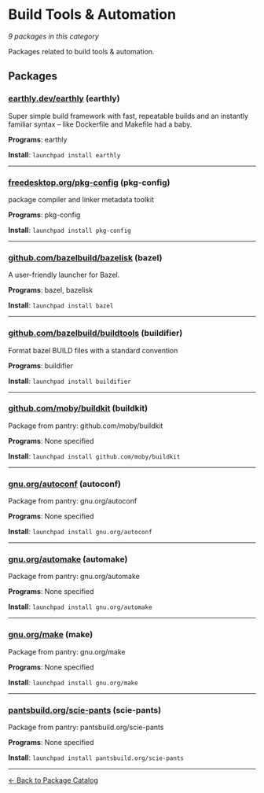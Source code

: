 # Build Tools & Automation

*9 packages in this category*

Packages related to build tools & automation.

## Packages

### [earthly.dev/earthly](../packages/earthly.dev/earthly/index.md) (earthly)

Super simple build framework with fast, repeatable builds and an instantly familiar syntax – like Dockerfile and Makefile had a baby.

**Programs**: earthly

**Install**: `launchpad install earthly`

---

### [freedesktop.org/pkg-config](../packages/freedesktop.org/pkg-config/index.md) (pkg-config)

package compiler and linker metadata toolkit

**Programs**: pkg-config

**Install**: `launchpad install pkg-config`

---

### [github.com/bazelbuild/bazelisk](../packages/github.com/bazelbuild/bazelisk.md) (bazel)

A user-friendly launcher for Bazel.

**Programs**: bazel, bazelisk

**Install**: `launchpad install bazel`

---

### [github.com/bazelbuild/buildtools](../packages/github.com/bazelbuild/buildtools.md) (buildifier)

Format bazel BUILD files with a standard convention

**Programs**: buildifier

**Install**: `launchpad install buildifier`

---

### [github.com/moby/buildkit](../packages/github.com/moby/buildkit.md) (buildkit)

Package from pantry: github.com/moby/buildkit

**Programs**: None specified

**Install**: `launchpad install github.com/moby/buildkit`

---

### [gnu.org/autoconf](../packages/gnu.org/autoconf/index.md) (autoconf)

Package from pantry: gnu.org/autoconf

**Programs**: None specified

**Install**: `launchpad install gnu.org/autoconf`

---

### [gnu.org/automake](../packages/gnu.org/automake/index.md) (automake)

Package from pantry: gnu.org/automake

**Programs**: None specified

**Install**: `launchpad install gnu.org/automake`

---

### [gnu.org/make](../packages/gnu.org/make/index.md) (make)

Package from pantry: gnu.org/make

**Programs**: None specified

**Install**: `launchpad install gnu.org/make`

---

### [pantsbuild.org/scie-pants](../packages/pantsbuild.org/scie-pants/index.md) (scie-pants)

Package from pantry: pantsbuild.org/scie-pants

**Programs**: None specified

**Install**: `launchpad install pantsbuild.org/scie-pants`

---

[← Back to Package Catalog](../package-catalog.md)
